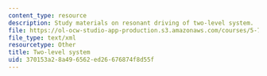 ```yaml
---
content_type: resource
description: Study materials on resonant driving of two-level system.
file: https://ol-ocw-studio-app-production.s3.amazonaws.com/courses/5-74-introductory-quantum-mechanics-ii-spring-2009/370153a28a496562ed26676874f8d55f_MIT5_74s09_study01.xmcd
file_type: text/xml
resourcetype: Other
title: Two-level system
uid: 370153a2-8a49-6562-ed26-676874f8d55f
---
```


